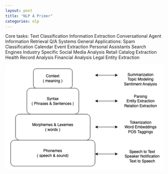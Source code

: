 ```yaml
---
layout: post
title: "NLP A Primer"
categories: nlp
---
```


Core tasks:
Text Classification
	Information Extraction
	Conversational Agent
	Information Retrieval
	Q/A Systems
General Applications:
	Spam Classification
	Calendar Event Extraction
	Personal Assistants
	Search Engines
Industry Specific
	Social Media Analysis
	Retail Catalog Extraction
	Health Record Analysis
	Financial Analysis
	Legal Entity Extraction



<img src="/assets/images/nlp_primar.png" alt="nlp_primar" class="profile-pic" />




